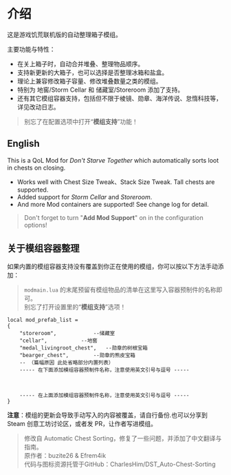 # 介绍

这是游戏饥荒联机版的自动整理箱子模组。  

主要功能与特性：
- 在关上箱子时，自动合并堆叠、整理物品顺序。  
- 支持新更新的大箱子，也可以选择是否整理冰箱和盐盒。  
- 理论上兼容修改箱子容量、修改堆叠数量之类的模组。  
- 特别为 地窖/Storm Cellar 和 储藏室/Storeroom 添加了支持。  
- 还有其它模组容器支持，包括但不限于棱镜、勋章、海洋传说、怠惰科技等，详见改动日志。  

> 别忘了在配置选项中打开“**模组支持**”功能！  

## English

This is a QoL Mod for *Don't Starve Together* which automatically sorts loot in chests on closing.   

- Works well with Chest Size Tweak、Stack Size Tweak. Tall chests  are supported.  
- Added support for *Storm Cellar* and *Storeroom*.  
- And more Mod containers are supported! See change log for detail.   
 
> Don't forget to turn "**Add Mod Support**" on in the configuration options!  

## 关于模组容器整理

如果内置的模组容器支持没有覆盖到你正在使用的模组，你可以按以下方法手动添加：  
> `modmain.lua` 的末尾预留有模组物品的清单在这里写入容器预制件的名称即可。  
> 别忘了打开设置里的“**模组支持**”选项！  
```
local mod_prefab_list = 
{
	"storeroom",			--储藏室
	"cellar",			--地窖
	"medal_livingroot_chest",	--勋章的树根宝箱
	"bearger_chest",		--勋章的熊皮宝箱
	-- （篇幅原因 此处省略部分内置列表）
	----- 在下面添加模组容器预制件名称，注意使用英文引号与逗号 -----



	----- 在上面添加模组容器预制件名称，注意使用英文引号与逗号 -----
}
```  

**注意**：模组的更新会导致手动写入的内容被覆盖，请自行备份.也可以分享到 Steam 创意工坊讨论区，或者发 PR，让作者写进模组。  


> 修改自 Automatic Chest Sorting，修复了一些问题，并添加了中文翻译与指南。  
> 原作者：buzite26 & Efrem4ik  
> 代码与图标资源托管于GitHub：CharlesHim/DST_Auto-Chest-Sorting  